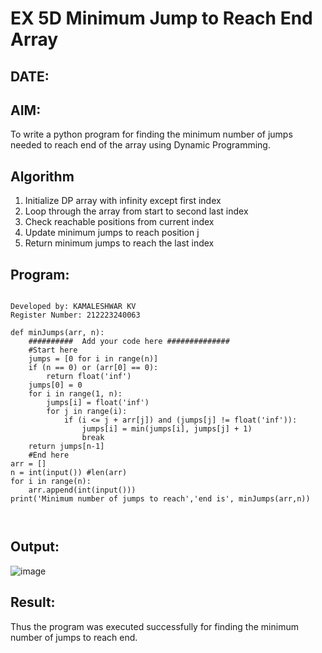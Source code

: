 # EX 5D Minimum Jump to Reach End Array
## DATE:
## AIM:
To write a python program for finding the minimum number of jumps needed to reach end of the array using Dynamic Programming.


## Algorithm
1. Initialize DP array with infinity except first index
2. Loop through the array from start to second last index
3. Check reachable positions from current index
4. Update minimum jumps to reach position j
5. Return minimum jumps to reach the last index  

## Program:
~~~

Developed by: KAMALESHWAR KV
Register Number: 212223240063

def minJumps(arr, n):
    ##########  Add your code here ##############
    #Start here
    jumps = [0 for i in range(n)]
    if (n == 0) or (arr[0] == 0):
        return float('inf')
    jumps[0] = 0
    for i in range(1, n):
        jumps[i] = float('inf')
        for j in range(i):
            if (i <= j + arr[j]) and (jumps[j] != float('inf')):
                jumps[i] = min(jumps[i], jumps[j] + 1)
                break
    return jumps[n-1]
    #End here
arr = []
n = int(input()) #len(arr)
for i in range(n):
    arr.append(int(input()))
print('Minimum number of jumps to reach','end is', minJumps(arr,n))
 
 
~~~

## Output:

![image](https://github.com/user-attachments/assets/ad92335c-530b-4ad0-a8a9-c800b4fdfddb)

## Result:
Thus the program was executed successfully for finding the minimum number of jumps to reach end.
